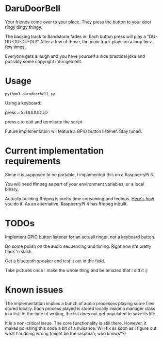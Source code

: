 # DaruDoorBell

Your friends come over to your place. They press the button to your door ringy dingy thingy.

The backing track to Sandstorm fades in. Each button press will play a "DU-DU-DU-DU-DU!" After a few of those, the main track plays on a loop for a few times.

Everyone gets a laugh and you have yourself a nice practical joke and possibly some copyright infringement. 

# Usage

`python3 darudoorbell.py`

Using a keyboard:

press `a` to DUDUDUD

press `q` to quit and terminate the script

Future implementation wil feature a GPIO button listener. Stay tuned.

# Current implementation requirements

Since it is supposed to be portable, I implemented this on a RaspberryPi 3.

You will need ffmpeg as part of your environment variables, or a local binary.

Actually building ffmpeg is pretty time consuming and tedious. [Here's how](https://stackoverflow.com/questions/5000385/playing-audio-with-ffmpeg/58703126#58703126) you do it. 
As an alternative, RaspberryPi 4 has ffmpeg inbuilt.

# TODOs

Implement GPIO button listener for an actuall ringer, not a keyboard button.

Do some polish on the audio sequencing and timing. Right now it's pretty hack 'n slash.

Get a bluetooth speaker and test it out in the field.

Take pictures once I make the whole thing and be amazed that I did it :)

# Known issues

The implementation implies a bunch of audio processes playing some files stored locally. Each process played is stored locally inside a manager class in a list. At the time of writing, the list does not get populated to save its life.

It is a non-critical issue. The core functionality is still there. However, it makes polishing this code a bit of a nuisance. Will fix as soon as I figure out what I'm doing wrong (might be the raspbian, who knows??)
